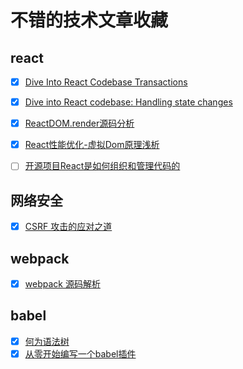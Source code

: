 # 不错的技术文章收藏

## react
+ [x] [Dive Into React Codebase Transactions](http://reactkungfu.com/2015/12/dive-into-react-codebase-transactions/) 
+ [x] [Dive into React codebase: Handling state changes](http://reactkungfu.com/2016/03/dive-into-react-codebase-handling-state-changes/)
+ [x] [ReactDOM.render源码分析](https://blog.csdn.net/u012937029/article/details/76696489) 
+ [x] [React性能优化-虚拟Dom原理浅析](https://segmentfault.com/a/1190000015366521)
+ [ ] [开源项目React是如何组织和管理代码的](https://www.zcfy.cc/article/the-overview-of-the-react-codebase-organization)


## 网络安全
+ [x] [CSRF 攻击的应对之道](https://www.ibm.com/developerworks/cn/web/1102_niugang_csrf/index.html)

## webpack
+ [x] [webpack 源码解析](https://lihuanghe.github.io/2016/05/30/webpack-event.html)

## babel
+ [x] [何为语法树](http://huang-jerryc.com/2016/03/15/%E4%BD%95%E4%B8%BA%E8%AF%AD%E6%B3%95%E6%A0%91/)
+ [x] [从零开始编写一个babel插件](https://juejin.im/post/5a17d51851882531b15b2dfc)
